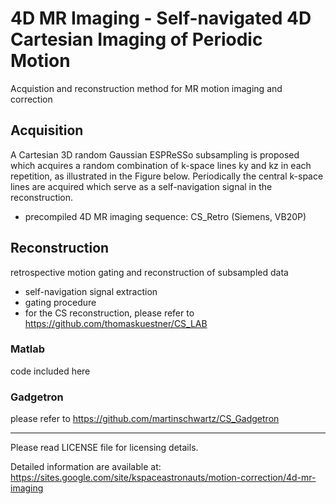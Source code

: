 # 4D MR Imaging - Self-navigated 4D Cartesian Imaging of Periodic Motion
Acquistion and reconstruction method for MR motion imaging and correction

## Acquisition
A Cartesian 3D random Gaussian ESPReSSo subsampling is proposed which acquires a random combination of k-space lines ky and kz in each repetition, as illustrated in the Figure below. Periodically the central k-space lines are acquired which serve as a self-navigation signal in the reconstruction.
- precompiled 4D MR imaging sequence: CS_Retro (Siemens, VB20P)

## Reconstruction
retrospective motion gating and reconstruction of subsampled data
- self-navigation signal extraction
- gating procedure
- for the CS reconstruction, please refer to https://github.com/thomaskuestner/CS_LAB
 
### Matlab
code included here

### Gadgetron
please refer to https://github.com/martinschwartz/CS_Gadgetron

--------------------------------------------------------
Please read LICENSE file for licensing details.

Detailed information are available at:
https://sites.google.com/site/kspaceastronauts/motion-correction/4d-mr-imaging
